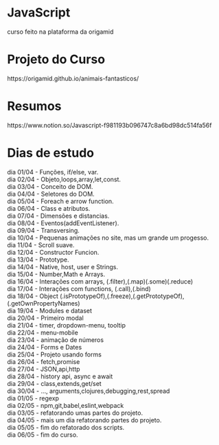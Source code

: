 # JavaScript

curso feito na plataforma da origamid

<h1>Projeto do Curso</h1>
https://origamid.github.io/animais-fantasticos/

<h1>Resumos</h1>
<p>https://www.notion.so/Javascript-f981193b096747c8a6bd98dc514fa56f</p>
<h1>Dias de estudo</h1>

dia 01/04 - Funções, if/else, var. </br>
dia 02/04 - Objeto,loops,array,let,const. </br>
dia 03/04 - Conceito de DOM. </br>
dia 04/04 - Seletores do DOM. </br>
dia 05/04 - Foreach e arrow function.</br>
dia 06/04 - Class e atributos.</br>
dia 07/04 - Dimensões e distancias.</br>
dia 08/04 - Eventos(addEventListener).</br>
dia 09/04 - Transversing.</br>
dia 10/04 - Pequenas animações no site, mas um grande um progesso.</br>
dia 11/04 - Scroll suave.</br>
dia 12/04 - Constructor Funcion.</br>
dia 13/04 - Prototype.</br>
dia 14/04 - Native, host, user e Strings.</br>
dia 15/04 - Number,Math e Arrays.</br>
dia 16/04 - Interações com arrays, (.filter),(.map)(.some)(.reduce)</br>
dia 17/04 - Interações com functions, (.call),(.bind)</br>
dia 18/04 - Object (.isPrototypeOf),(.freeze),(.getPrototypeOf),(.getOwnPropertyNames)</br>
dia 19/04 - Modules e dataset </br>
dia 20/04 - Primeiro modal </br>
dia 21/04 - timer, dropdown-menu, tooltip</br>
dia 22/04 - menu-mobile</br>
dia 23/04 - animação de números</br>
dia 24/04 - Forms e Dates</br>
dia 25/04 - Projeto usando forms</br>
dia 26/04 - fetch,promise</br>
dia 27/04 - JSON,api,http</br>
dia 28/04 - history api, async e await</br>
dia 29/04 - class,extends,get/set</br>
dia 30/04 - ..., arguments,clojures,debugging,rest,spread</br>
dia 01/05 - regexp</br>
dia 02/05 - npm,git,babel,eslint,webpack</br>
dia 03/05 - refatorando umas partes do projeto.</br>
dia 04/05 - mais um dia refatorando partes do projeto.</br>
dia 05/05 - fim do refatorado dos scripts.</br>
dia 06/05 - fim do curso.</br>
